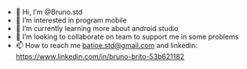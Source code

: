 - 👋 Hi, I’m @Bruno.std
- 👀 I’m interested in program mobile
- 🌱 I’m currently learning more about android studio
- 💞️ I’m looking to collaborate on team to support me in some problems
- 📫 How to reach me batioe.std@gmail.com and linkedin: https://www.linkedin.com/in/bruno-brito-53b621182

<!---
Brunostd/Brunostd is a ✨ special ✨ repository because its `README.md` (this file) appears on your GitHub profile.
You can click the Preview link to take a look at your changes.
--->
